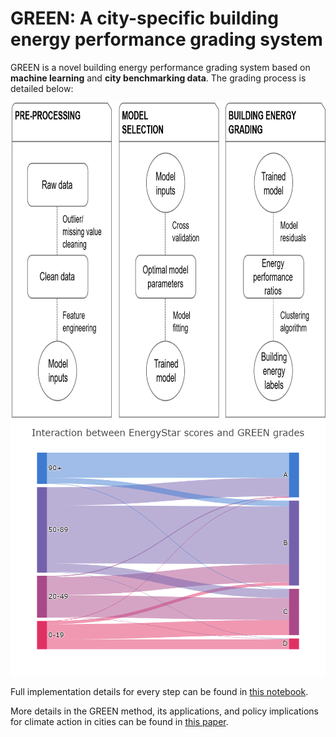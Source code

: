 # GREEN: A city-specific building energy performance grading system

GREEN is a novel building energy performance grading system based on __machine learning__ and __city benchmarking data__. The grading process is detailed below:

<img src="data/GREEN_methodology.png" width="814" height="504" title="GREEN methodology">

<img src="data/sankeyGREEN.png" title="GREEN vs. EnergyStar">


Full implementation details for every step can be found in [this notebook](https://github.com/spapadopoulos/GREENgrading/blob/master/notebooks/GREEN%20grading%20method.ipynb).

More details in the GREEN method, its applications, and policy implications for climate action in cities can be found in [this paper](https://www.sciencedirect.com/science/article/pii/S030626191831612X).


